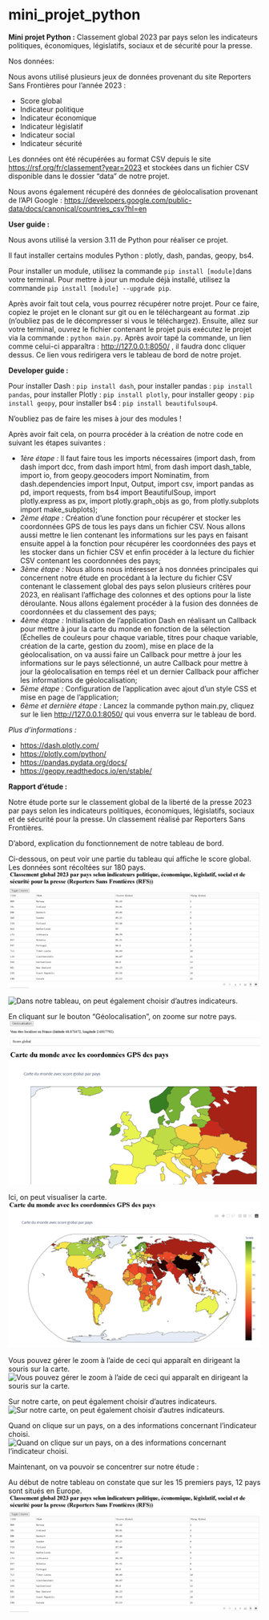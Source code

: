 # mini_projet_python

**Mini projet Python :** Classement global 2023 par pays selon les indicateurs politiques, économiques, législatifs, sociaux et de sécurité pour la presse.

Nos données:

Nous avons utilisé plusieurs jeux de données provenant du site Reporters Sans Frontières pour l’année 2023 :
* Score global
* Indicateur politique
* Indicateur économique
* Indicateur législatif
* Indicateur social
* Indicateur sécurité

Les données ont été récupérées au format CSV depuis le site https://rsf.org/fr/classement?year=2023 et stockées dans un fichier CSV disponible dans le dossier “data” de notre projet.

Nous avons également récupéré des données de géolocalisation provenant de l’API Google : https://developers.google.com/public-data/docs/canonical/countries_csv?hl=en

**User guide :**

Nous avons utilisé la version 3.11 de Python pour réaliser ce projet.

Il faut installer certains modules Python : plotly, dash, pandas, geopy, bs4.

Pour installer un module, utilisez la commande `pip install [module]`dans votre terminal. Pour mettre à jour un module déjà installé, utilisez la commande `pip install [module] --upgrade pip`.

Après avoir fait tout cela, vous pourrez récupérer notre projet. Pour ce faire, copiez le projet en le clonant sur git ou en le téléchargeant au format .zip (n’oubliez pas de le décompresser si vous le téléchargez). Ensuite, allez sur votre terminal, ouvrez le fichier contenant le projet puis exécutez le projet via la commande : `python main.py`. Après avoir tapé la commande, un lien comme celui-ci apparaîtra : http://127.0.0.1:8050/ , il faudra donc cliquer dessus. Ce lien vous redirigera vers le tableau de bord de notre projet.

**Developer guide :**

Pour installer Dash : `pip install dash`, pour installer pandas : `pip install pandas`, pour installer Plotly : `pip install plotly`, pour installer geopy : `pip install geopy`, pour installer bs4 : `pip install beautifulsoup4`.

N’oubliez pas de faire les mises à jour des modules !

Après avoir fait cela, on pourra procéder à la création de notre code en suivant les étapes suivantes :
* *1ère étape :* Il faut faire tous les imports nécessaires (import dash, from dash import dcc, from dash import html, from dash import dash_table, import io, from geopy.geocoders import Nominatim, from dash.dependencies import Input, Output, import csv, import pandas as pd, import requests, from bs4 import BeautifulSoup, import plotly.express as px, import plotly.graph_objs as go, from plotly.subplots import make_subplots);
* *2ème étape :* Création d’une fonction pour récupérer et stocker les coordonnées GPS de tous les pays dans un fichier CSV. Nous allons aussi mettre le lien contenant les informations sur les pays en faisant ensuite appel à la fonction pour récupérer les coordonnées des pays et les stocker dans un fichier CSV et enfin procéder à la lecture du fichier CSV contenant les coordonnées des pays;
* *3ème étape :* Nous allons nous intéresser à nos données principales qui concernent notre étude en procédant à la lecture du fichier CSV contenant le classement global des pays selon plusieurs critères pour 2023, en réalisant l’affichage des colonnes et des options pour la liste déroulante. Nous allons également procéder à la fusion des données de coordonnées et du classement des pays;
* *4ème étape :* Initialisation de l’application Dash en réalisant un Callback pour mettre à jour la carte du monde en fonction de la sélection (Échelles de couleurs pour chaque variable, titres pour chaque variable, création de la carte, gestion du zoom), mise en place de la géolocalisation, on va aussi faire un Callback pour mettre à jour les informations sur le pays sélectionné, un autre Callback pour mettre à jour la géolocalisation en temps réel et un dernier Callback pour afficher les informations de géolocalisation;
* *5ème étape :* Configuration de l’application avec ajout d’un style CSS et mise en page de l’application;
* *6ème et dernière étape :* Lancez la commande python main.py, cliquez sur le lien http://127.0.0.1:8050/ qui vous enverra sur le tableau de bord.

*Plus d’informations :*
* https://dash.plotly.com/
* https://plotly.com/python/
* https://pandas.pydata.org/docs/
* https://geopy.readthedocs.io/en/stable/

**Rapport d’étude :**

Notre étude porte sur le classement global de la liberté de la presse 2023 par pays selon les indicateurs politiques, économiques, législatifs, sociaux et de sécurité pour la presse. Un classement réalisé par Reporters Sans Frontières.

D’abord, explication du fonctionnement de notre tableau de bord.

Ci-dessous, on peut voir une partie du tableau qui affiche le score global. Les données sont récoltées sur 180 pays.
![Alt text](image/tableau_classement.png)

![
    Dans notre tableau, on peut également choisir d’autres indicateurs.
](image/dropdown_tableau.png)

En cliquant sur le bouton “Géolocalisation”, on zoome sur notre pays. 
![Alt text](image/geolocalisation.png)

Ici, on peut visualiser la carte. 
![Alt text](image/carte_score_global.png)

Vous pouvez gérer le zoom à l’aide de ceci qui apparaît en dirigeant la souris sur la carte.
![
    Vous pouvez gérer le zoom à l’aide de ceci qui apparaît en dirigeant la souris sur la carte.
](image/zoomin_zoomout_reset.png)

Sur notre carte, on peut également choisir d’autres indicateurs.
![
    Sur notre carte, on peut également choisir d’autres indicateurs.
](image/dropdown_indicateurs.png)

Quand on clique sur un pays, on a des informations concernant l’indicateur choisi.
![
    Quand on clique sur un pays, on a des informations concernant l’indicateur choisi.
](image/score_gloabl_france.png)

Maintenant, on va pouvoir se concentrer sur notre étude :

Au début de notre tableau on constate que sur les 15 premiers pays, 12 pays sont situés en Europe.
![Alt text](image/tableau_classement.png)
